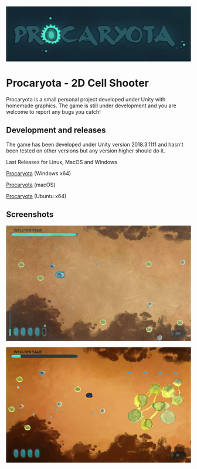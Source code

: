 ![procaryota logo](images/logo.png)
# Procaryota - 2D Cell Shooter

Procaryota is a small personal project developed under Unity with homemade graphics.
The game is still under development and you are welcome to report any bugs you catch!

## Development and releases

The game has been developed under Unity version 2018.3.11f1 and hasn't been tested on other versions but any version higher should do it.

Last Releases for Linux, MacOS and Windows

[Procaryota](https://github.com/WeiPhil/Procaryota/Builds/Windows.zip) (Windows x64)

[Procaryota](https://github.com/WeiPhil/Procaryota/Builds/MacOS.zip) (macOS)

[Procaryota](https://github.com/WeiPhil/Procaryota/Builds/Linux.zip) (Ubuntu x64)

## Screenshots

![procaryota screenshot1](images/screen1.png)

![procaryota screenshot2](images/screen2.png)
